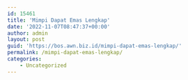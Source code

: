 ```yaml
---
id: 15461
title: 'Mimpi Dapat Emas Lengkap'
date: '2022-11-07T08:47:37+00:00'
author: admin
layout: post
guid: 'https://bos.awn.biz.id/mimpi-dapat-emas-lengkap/'
permalink: /mimpi-dapat-emas-lengkap/
categories:
    - Uncategorized
---
```


